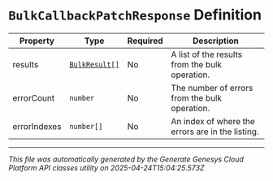 # `BulkCallbackPatchResponse` Definition

| Property | Type | Required | Description |
|----------|------|----------|-------------|
| results | [`BulkResult[]`](bulkresult-definition.md) | No | A list of the results from the bulk operation. |
| errorCount | `number` | No | The number of errors from the bulk operation. |
| errorIndexes | `number[]` | No | An index of where the errors are in the listing. |

---

*This file was automatically generated by the Generate Genesys Cloud Platform API classes utility on 2025-04-24T15:04:25.573Z*